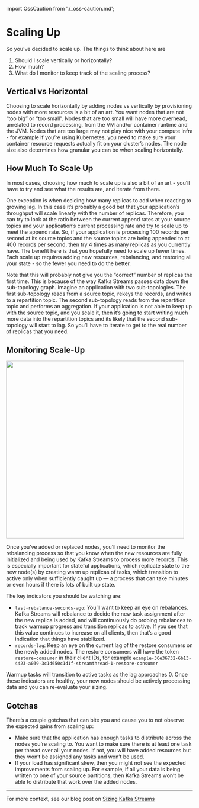 import OssCaution from './_oss-caution.md';

# Scaling Up

<OssCaution />

So you’ve decided to scale up. The things to think about here are

1. Should I scale vertically or horizontally?
2. How much?
3. What do I monitor to keep track of the scaling process?

## Vertical vs Horizontal

Choosing to scale horizontally by adding nodes vs vertically by provisioning 
nodes with more resources is a bit of an art. You want nodes that are not “too
big” or “too small”. Nodes that are too small will have more overhead,
unrelated to record processing, from the VM and/or container runtime and the
JVM. Nodes that are too large may not play nice with your compute infra - for
example if you’re using Kubernetes, you need to make sure your container
resource requests actually fit on your cluster’s nodes. The node size also
determines how granular you can be when scaling horizontally.

## How Much To Scale Up

In most cases, choosing how much to scale up is also a bit of an art - you’ll
have to try and see what the results are, and iterate from there.

One exception is when deciding how many replicas to add when reacting to
growing lag. In this case it’s probably a good bet that your application’s
throughput will scale linearly with the number of replicas. Therefore, you can
try to look at the ratio between the current append rates at your source topics
and your application’s current processing rate and try to scale up to meet the
append rate. So, if your application is processing 100 records per second at
its source topics and the source topics are being appended to at 400 records
per second, then try 4 times as many replicas as you currently have. The
benefit here is that you hopefully need to scale up fewer times. Each scale up
requires adding new resources, rebalancing, and restoring all your state - so
the fewer you need to do the better.

Note that this will probably not give you the “correct” number of replicas the
first time. This is because of the way Kafka Streams passes data down the
sub-topology graph. Imagine an application with two sub-topologies. The first
sub-topology reads from a source topic, rekeys the records, and writes to a
repartition topic. The second sub-topology reads from the repartition topic and
performs an aggregation. If your application is not able to keep up with the
source topic, and you scale it, then it’s going to start writing much more data
into the repartition topics and its likely that the second sub-topology will
start to lag. So you’ll have to iterate to get to the real number of replicas
that you need.

## Monitoring Scale-Up


<div style={{'text-align': 'center'}}>
<img src="/img/scaleup.png" width="480" />
</div>


Once you’ve added or replaced nodes, you’ll need to monitor the rebalancing
process so that you know when the new resources are fully initialized and being
used by Kafka Streams to process more records. This is especially important for
stateful applications, which replicate state to the new node(s) by creating
warm up replicas of tasks, which transition to active only when sufficiently
caught up — a process that can take minutes or even hours if there is lots of
built up state.

The key indicators you should be watching are:

- `last-rebalance-seconds-ago`: You’ll want to keep an eye on rebalances. 
  Kafka Streams will rebalance to decide the new task assignment after the 
  new replica is added, and will continuously do probing rebalances to track 
  warmup progress and transition replicas to active. If you see that this 
  value continues to increase on all clients, then that’s a good indication 
  that things have stabilized.
- `records-lag`: Keep an eye on the current lag of the restore consumers 
  on the newly added nodes. The restore consumers will have the token 
  `restore-consumer` in their client IDs, for example 
  `example-36e36732-6b13-4423-a039-3c1d650c1d1f-streamthread-1-restore-consumer`

Warmup tasks will transition to active tasks as the lag approaches 0.
Once these indicators are healthy, your new nodes should be actively processing
data and you can re-evaluate your sizing.

## Gotchas

There’s a couple gotchas that can bite you and cause you to not observe the expected gains from scaling up:

- Make sure that the application has enough tasks to distribute across the nodes
 you’re scaling to. You want to make sure there is at least one task per thread
 over all your nodes. If not, you will have added resources but they won’t be
 assigned any tasks and won’t be used.
- If your load has significant skew, then you might not see the expected
 improvements from scaling up. For example, if all your data is being written to
 one of your source partitions, then Kafka Streams won’t be able to distribute
 that work over the added nodes.

<hr/>

For more context, see our blog post on 
[Sizing Kafka Streams](https://www.responsive.dev/blog/a-size-for-every-stream)
